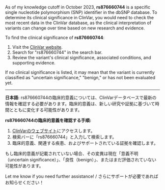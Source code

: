 As of my knowledge cutoff in October 2023, **rs876660744** is a specific single nucleotide polymorphism (SNP) identifier in the dbSNP database. To determine its clinical significance in ClinVar, you would need to check the most recent data in the ClinVar database, as the clinical interpretation of variants can change over time based on new research and evidence.

To find the clinical significance of **rs876660744**:
1. Visit the [ClinVar website](https://www.ncbi.nlm.nih.gov/clinvar/).
2. Search for "rs876660744" in the search bar.
3. Review the variant's clinical significance, associated conditions, and supporting evidence.

If no clinical significance is listed, it may mean that the variant is currently classified as "uncertain significance," "benign," or has not been evaluated yet.

---

**日本語:**
rs876660744の臨床的意義については、ClinVarデータベースで最新の情報を確認する必要があります。臨床的意義は、新しい研究や証拠に基づいて時間とともに変化する可能性があります。

**rs876660744の臨床的意義を確認する手順:**
1. [ClinVarのウェブサイト](https://www.ncbi.nlm.nih.gov/clinvar/)にアクセスします。
2. 検索バーに「rs876660744」と入力して検索します。
3. 臨床的意義、関連する疾患、およびサポートされている証拠を確認します。

もし臨床的意義が記載されていない場合、その変異は現在「意義不明（uncertain significance）」、「良性（benign）」、またはまだ評価されていない可能性があります。

Let me know if you need further assistance! / さらにサポートが必要であればお知らせください！